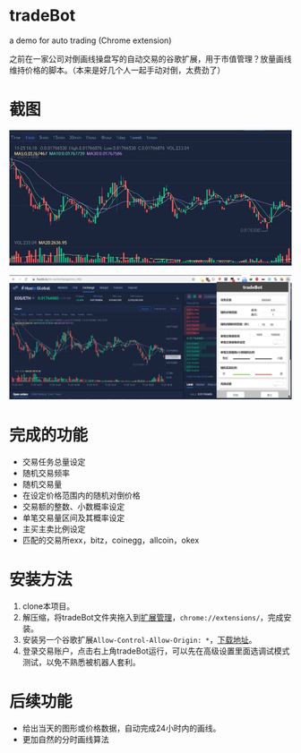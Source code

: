 # tradeBot
a demo for auto trading (Chrome extension)

之前在一家公司对倒画线操盘写的自动交易的谷歌扩展，用于市值管理？放量画线维持价格的脚本。（本来是好几个人一起手动对倒，太费劲了）



# 截图



![interface]( https://raw.githubusercontent.com/HTML50/tradeBot/master/candle.png )

![candle]( https://raw.githubusercontent.com/HTML50/tradeBot/master/interface.png )

# 完成的功能

 - 交易任务总量设定
 - 随机交易频率
 - 随机交易量
 - 在设定价格范围内的随机对倒价格
 - 交易额的整数、小数概率设定
 - 单笔交易量区间及其概率设定
 - 主买主卖比例设定
 - 匹配的交易所exx，bitz，coinegg，allcoin，okex



# 安装方法

1. clone本项目。
2. 解压缩，将tradeBot文件夹拖入到[扩展管理](chrome://extensions/)，`chrome://extensions/`，完成安装。
3. 安装另一个谷歌扩展`Allow-Control-Allow-Origin: *`，[下载地址](https://chrome.google.com/webstore/detail/allow-control-allow-origi/nlfbmbojpeacfghkpbjhddihlkkiljbi?hl=zh-CN)。
4. 登录交易账户，点击右上角tradeBot运行，可以先在高级设置里面选调试模式测试，以免不熟悉被机器人套利。



# 后续功能

- 给出当天的图形或价格数据，自动完成24小时内的画线。
- 更加自然的分时画线算法
